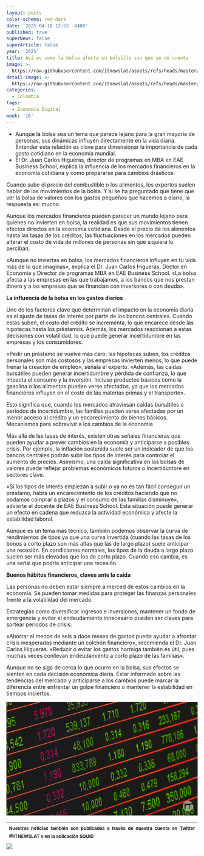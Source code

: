 ```yaml
---
layout: posts
color-schema: red-dark
date: '2025-04-18 12:52 -0400'
published: true
superNews: false
superArticle: false
year: '2025'
title: Así es como la bolsa afecta su bolsillo sin que se dé cuenta
image: >-
  https://raw.githubusercontent.com/itnewslat/assets/refs/heads/master/img/540x320/Bolsa-de-Valores-p.jpg
detail-image: >-
  https://raw.githubusercontent.com/itnewslat/assets/refs/heads/master/img/1024x680/Bolsa-de-Valores-g.jpg
categories:
  - Colombia
tags:
  - Economía Digital
week: '16'
---
```

- Aunque la bolsa sea un tema que parece lejano para la gran mayoría de personas, sus dinámicas influyen directamente en la vida diaria. Entender esta relación es clave para dimensionar la importancia de cada gasto cotidiano en la economía mundial.
- El Dr. Juan Carlos Higueras, director de programas en MBA en EAE Business School, explica la influencia de los mercados financieros en la economía cotidiana y cómo prepararse para cambios drásticos.

Cuando sube el precio del combustible o los alimentos, los expertos suelen hablar de los movimientos de la bolsa. Y si se ha preguntado qué tiene que ver la bolsa de valores con los gastos pequeños que hacemos a diario, la respuesta es: mucho.

Aunque los mercados financieros pueden parecer un mundo lejano para quienes no invierten en bolsa, la realidad es que sus movimientos tienen efectos directos en la economía cotidiana.  Desde el precio de los alimentos hasta las tasas de los créditos, las fluctuaciones en los mercados pueden alterar el costo de vida de millones de personas sin que siquiera lo perciban.

«Aunque no inviertas en bolsa, los mercados financieros influyen en tu vida más de lo que imaginas», explica el Dr. Juan Carlos Higueras, Doctor en Economía y Director de programas MBA en EAE Business School. «La bolsa afecta a las empresas en las que trabajamos, a los bancos que nos prestan dinero y a las empresas que se financian con inversores o con deuda».

**La influencia de la bolsa en los gastos diarios**

Uno de los factores clave que determinan el impacto en la economía diaria es el ajuste de tasas de interés por parte de los bancos centrales. Cuando estas suben, el costo del crédito se incrementa, lo que encarece desde las hipotecas hasta los préstamos. Además, los mercados reaccionan a estas decisiones con volatilidad, lo que puede generar incertidumbre en las empresas y los consumidores.

«Pedir un préstamo se vuelve más caro: las hipotecas suben, los créditos personales son más costosos y las empresas invierten menos, lo que puede frenar la creación de empleo», señala el experto. «Además, las caídas bursátiles pueden generar incertidumbre y pérdida de confianza, lo que impacta el consumo y la inversión. Incluso productos básicos como la gasolina o los alimentos pueden verse afectados, ya que los mercados financieros influyen en el coste de las materias primas y el transporte».

Esto significa que, cuando los mercados atraviesan caídas bursátiles o periodos de incertidumbre, las familias pueden verse afectadas por un menor acceso al crédito y un encarecimiento de bienes básicos.
Mecanismos para sobrevivir a los cambios de la economía

Más allá de las tasas de interés, existen otras señales financieras que pueden ayudar a prever cambios en la economía y anticiparse a posibles crisis. Por ejemplo, la inflación sostenida suele ser un indicador de que los bancos centrales podrán subir los tipos de interés para controlar el aumento de precios. Asimismo, una caída significativa en las bolsas de valores puede reflejar problemas económicos futuros o incertidumbre en sectores clave.

«Si los tipos de interés empiezan a subir o ya no es tan fácil conseguir un préstamo, habrá un encarecimiento de los créditos haciendo que no podamos comprar a plazos y el consumo de las familias disminuye», advierte el docente de EAE Business School. Esta situación puede generar un efecto en cadena que reduzca la actividad económica y afecte la estabilidad laboral.

Aunque es un tema más técnico, también podemos observar la curva de rendimientos de tipos ya que una curva invertida (cuando las tasas de los bonos a corto plazo son más altas que las de largo plazo) suele anticipar una recesión. En condiciones normales, los tipos de la deuda a largo plazo suelen ser más elevados que los de corto plazo. Cuando eso cambia, es una señal que podría anticipar una recesión.

**Buenos hábitos financieros, claves ante la caída**

Las personas no deben estar siempre a merced de estos cambios en la economía. Se pueden tomar medidas para proteger las finanzas personales frente a la volatilidad del mercado. 

Estrategias como diversificar ingresos e inversiones, mantener un fondo de emergencia y evitar el endeudamiento innecesario pueden ser claves para sortear periodos de crisis.

«Ahorrar al menos de seis a doce meses de gastos puede ayudar a afrontar crisis inesperadas mediante un colchón financiero», recomienda el Dr. Juan Carlos Higueras. «Reducir o evitar los gastos hormiga también es útil, pues muchas veces conllevan endeudamiento a corto plazo de las familias».

Aunque no se siga de cerca lo que ocurre en la bolsa, sus efectos se sienten en cada decisión económica diaria. Estar informado sobre las tendencias del mercado y anticiparse a los cambios puede marcar la diferencia entre enfrentar un golpe financiero o mantener la estabilidad en tiempos inciertos.

![](https://raw.githubusercontent.com/itnewslat/assets/refs/heads/master/img/540x320/Bolsa-de-Valores-p.jpg)

<table style="height: 42px;" width="569">
<tbody>
<tr>
<td style="text-align: justify;"><sub><strong>Nuestras noticias también son publicadas a través de nuestra cuenta en Twitter <a href="https://twitter.com/itnewslat?lang=es">@ITNEWSLAT</a> y en la aplicación <a href="https://squidapp.co/en/">SQUID</a></strong></sub></td>
</tr>
</tbody>
</table>

<img src="https://tracker.metricool.com/c3po.jpg?hash=56f88a41e39ab42c063cc51676587a04"/>